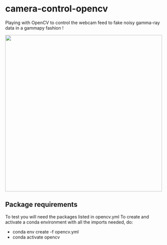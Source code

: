 # camera-control-opencv
 Playing with OpenCV to control the webcam feed to fake noisy gamma-ray data in a gammapy fashion !

<img src="https://github.com/facero/camera-control-opencv/assets/8652898/4f9c777e-a2cf-4231-ba59-fdc5f60d62b6" width="500" >

## Package requirements
To test  you will need the packages listed in opencv.yml 
To create and activate a conda environment with all the imports needed, do:
- conda env create -f opencv.yml
- conda activate opencv
